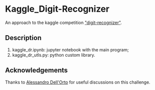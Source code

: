 # Kaggle_Digit-Recognizer
An approach to the kaggle competition ["digit-recognizer"](https://www.kaggle.com/c/digit-recognizer).

## Description

1. kaggle_dr.ipynb: jupyter notebook with the main program;
2. kaggle_dr_utls.py: python custom library.

## Acknowledgements

Thanks to [Alessandro Dell'Orto](https://github.com/lept1/) for useful discussions on this challenge.

